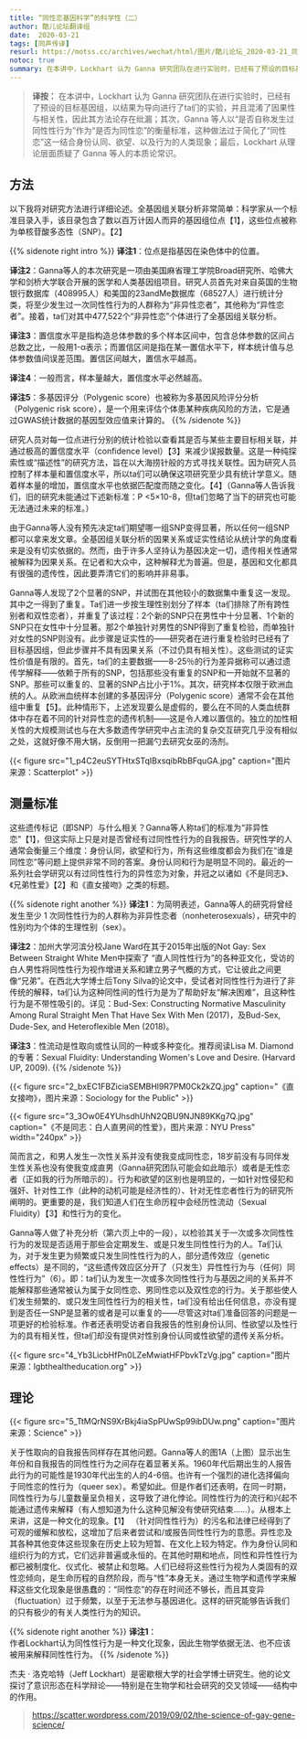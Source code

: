 ```yaml
---
title: “同性恋基因科学”的科学性（二）
author: 酷儿论坛翻译组
date:  2020-03-21
tags: [同声传译]
resurl: https://motss.cc/archives/wechat/html/图片/酷儿论坛_2020-03-21_同声传译“同性恋基因科学”的科学性·续篇
notoc: true
summary: 在本讲中，Lockhart 认为 Ganna 研究团队在进行实验时，已经有了预设的目标基因组，以结果为导向进行了ta们的实验，并且混淆了因果性与相关性，因此其方法论存在纰漏。
---
```


> **译按：**
> 在本讲中，Lockhart 认为 Ganna 研究团队在进行实验时，已经有了预设的目标基因组，以结果为导向进行了ta们的实验，并且混淆了因果性与相关性，因此其方法论存在纰漏；其次，Ganna 等人以“是否自称发生过同性性行为”作为“是否为同性恋”的衡量标准，这种做法过于简化了“同性恋”这一结合身份认同、欲望、以及行为的人类现象；最后，Lockhart 从理论层面质疑了 Ganna 等人的本质论常识。

## 方法

以下我将对研究方法进行详细论述。全基因组关联分析非常简单：科学家从一个标准目录入手，该目录包含了数以百万计因人而异的基因组位点【1】，这些位点被称为单核苷酸多态性（SNP）。【2】

{{% sidenote right intro %}}
**译注1**：位点是指基因在染色体中的位置。  

**译注2**：Ganna等人的本次研究是一项由美国麻省理工学院Broad研究所、哈佛大学和剑桥大学联合开展的医学和人类基因组项目。研究人员首先对来自英国的生物银行数据库（408995人）和美国的23andMe数据库（68527人）进行统计分类，将至少发生过一次同性性行为的人群称为“非异性恋者”，其他称为“异性恋者”。接着，ta们对其中477,522个“非异性恋”个体进行了全基因组关联分析。  

**译注3**：置信度水平是指构造总体参数的多个样本区间中，包含总体参数的区间占总数之比，一般用1-α表示；而置信区间是指在某一置信水平下，样本统计值与总体参数值间误差范围。置信区间越大，置信水平越高。  

**译注4**：一般而言，样本量越大，置信度水平必然越高。  

**译注5**：多基因评分（Polygenic score）也被称为多基因风险评分分析（Polygenic risk score），是一个用来评估个体患某种疾病风险的方法，它是通过GWAS统计数据的基因型效应值来计算的。
{{% /sidenote %}}

研究人员对每一位点进行分别的统计检验以查看其是否与某些主要目标相关联，并通过极高的置信度水平（confidence level）【3】来减少误报数量。这是一种纯探索性或“描述性”的研究方法，旨在以大海捞针般的方式寻找关联性。因为研究人员控制了样本量和置信度水平，所以ta们可以确保这项研究至少具有统计学意义。随着样本量的增加，置信度水平也依据匹配度而随之变化。【4】（Ganna等人告诉我们，旧的研究未能通过下述新标准：P <5×10-8，但ta们忽略了当下的研究也可能无法通过未来的标准。）

由于Ganna等人没有预先决定ta们期望哪一组SNP变得显著，所以任何一组SNP都可以拿来发文章。全基因组关联分析的因果关系或证实性结论从统计学的角度看来是没有切实依据的。然而，由于许多人坚持认为基因决定一切，遗传相关性通常被解释为因果关系。在记者和大众中，这种解释尤为普遍。但是，基因和文化都具有很强的遗传性，因此要弄清它们的影响并非易事。

Ganna等人发现了2个显著的SNP，并试图在其他较小的数据集中重复这一发现。其中之一得到了重复。Ta们进一步按生理性别划分了样本（ta们排除了所有跨性别者和双性恋者），并重复了该过程：2个新的SNP只在男性中十分显著、1个新的SNP只在女性中十分显著。那2个单独针对男性的SNP得到了重复检验，而单独针对女性的SNP则没有。此步骤是证实性的——研究者在进行重复检验时已经有了目标基因组，但此步骤并不具有因果关系（不过仍具有相关性）。这些测试的证实性价值是有限的。首先，ta们的主要数据——8-25％的行为差异据称可以通过遗传学解释——依赖于所有的SNP，包括那些没有重复的SNP和一开始就不显著的SNP。那些可以重复的、显著的SNP占比小于1%。其次，研究样本仅限于欧洲血统的人。从欧洲血统样本创建的多基因评分（Polygenic score）通常不会在其他组中重复【5】。此种情形下，上述发现要么是虚假的，要么在不同的人类血统群体中存在着不同的针对异性恋的遗传机制——这是令人难以置信的。独立的加性相关性的大规模测试也与在大多数遗传学研究中占主流的复杂交互研究几乎没有相似之处，这就好像不用大锅，反倒用一把漏勺去研究女巫的汤剂。

{{< figure src="1_p4C2euSYTHtxSTqIBxsqibRbBFquGA.jpg" caption="图片来源：Scatterplot" >}}

## 测量标准

这些遗传标记（即SNP）与什么相关？Ganna等人称ta们的标准为“非异性恋”【1】，但这实际上只是对是否曾经有过同性性行为的自我报告。研究性学的人通常会衡量三个维度：身份认同，欲望和行为，所有这些维度都会为我们在“谁是同性恋”等问题上提供非常不同的答案。身份认同和行为是明显不同的。最近的一系列社会学研究以有过同性性行为的异性恋为对象，并冠之以诸如《不是同志》、《兄弟性爱》【2】和《直女接吻》之类的标题。

{{% sidenote right another %}}
**译注1**：为简明表述，Ganna等人的研究将曾经发生至少 1 次同性性行为的人群称为非异性恋者（nonheterosexuals），研究中的性别均为个体的生理性别（sex）。

**译注2**：加州大学河滨分校Jane Ward在其于2015年出版的Not Gay: Sex Between Straight White Men中探索了 “直人同性性行为”的各种亚文化，受访的白人男性将同性性行为视作增进关系和建立男子气概的方式，它让彼此之间更像“兄弟”。在西北大学博士后Tony Silva的论文中，受试者对同性性行为进行了非传统的解释，ta们认为这种同性间的性行为是为了帮助好友“解决困难”，且这种性行为是不带性吸引的。详见：Bud-Sex: Constructing Normative Masculinity Among Rural Straight Men That Have Sex With Men (2017)，及Bud-Sex, Dude-Sex, and Heteroflexible Men (2018)。

**译注3**：性流动是性取向或性认同的一种或多种变化。推荐阅读Lisa M. Diamond的专著：Sexual Fluidity: Understanding Women's Love and Desire. (Harvard UP, 2009).
{{% /sidenote %}}

{{< figure src="2_bxEC1FBZiciaSEMBHl9R7PM0Ck2kZQ.jpg" caption="《直女接吻》，图片来源：Sociology for the Public" >}}

{{< figure src="3_3Ow0E4YUhsdhUhN2QBU9NJN89KKg7Q.jpg" caption="《不是同志：白人直男间的性爱》，图片来源：NYU Press" width="240px" >}}

简而言之，和男人发生一次性关系并没有使我变成同性恋，18岁前没有与同伴发生性关系也没有使我变成直男（Ganna研究团队可能会如此暗示）或者是无性恋者（正如我的行为所暗示的）。行为和欲望的区别也是明显的，一如针对性侵犯和强奸、针对性工作（此种的动机可能是经济性的）、针对无性恋者性行为的研究所阐明的。更重要的是，我们知道人们在生命历程中会经历性流动（Sexual Fluidity）【3】和性行为的变化。

Ganna等人做了补充分析（第六页上中的一段），以检验其关于一次或多次同性性行为的发现是否适用于那些会定期发生、或是只发生同性性行为的人。Ta们认为，对于发生更为频繁或只发生同性性行为的人，部分遗传效应（genetic effects）是不同的，“这些遗传效应区分开了（只发生）异性性行为与（任何）同性性行为”（6）。即：ta们认为发生一次或多次同性性行为与基因之间的关系并不能解释那些通常被认为属于女同性恋、男同性恋以及双性恋的行为。关于那些使人们发生频繁的、或只发生同性性行为的相关性，ta们没有给出任何信息，亦没有提到是否任一SNP是显著的或者是可以重复的——尽管这对ta们准备回答的问题是一项更好的检验标准。作者还表明受访者自我报告的性别身份认同、性欲望以及性行为的具有相关性，但ta们却没有提供对性别身份认同或性欲望的遗传关系分析。

{{< figure src="4_Yb3LicbHfPn0LZeMwiatHFPbvkTzVg.jpg"  caption="图片来源：lgbthealtheducation.org" >}}

## 理论

{{< figure src="5_TtMQrNS9XrBkj4iaSpPUwSp99ibDUw.png" caption="图片来源：Science" >}}

关于性取向的自我报告同样存在其他问题。Ganna等人的图1A（上图）显示出生年份和自我报告的同性性行为之间存在着显著关系。1960年代后期出生的人报告此行为的可能性是1930年代出生的人的4-6倍。也许有一个强烈的进化选择偏向于同性恋的性行为（queer sex）。希望如此。但是作者们还表明，在同一时期，同性性行为与儿童数量呈负相关，这导致了进化悖论。同性性行为的流行和兴起不能通过遗传来解释（有人想知道为什么这种见解没有使研究结束……）。从根本上来讲，这是一种文化的现象。【1】
（针对同性性行为）的污名和法律已经得到了可观的缓解和放松，这增加了后来者尝试和/或报告同性性行为的意愿。异性恋及其各种其他变体这些现象在历史上较为短暂、在文化上较为特定。作为身份认同和组织行为的方式，它们远非普遍或永恒的。在其他时期和地点，同性和异性性行为都已被制度化、仪式化、被禁止和忽略。人们已经将这些性行为视为人类固有的双性恋倾向，是生命历程的自然阶段，而与“性”本身无关。通过生物学和遗传学来解释这些文化现象是很愚蠢的：“同性恋”的存在时间还不够长，而且其变异（fluctuation）过于频繁，以至于无法参与基因进化。这样的研究能够告诉我们的只有极少的有关人类性行为的知识。

{{% sidenote right another %}}
**译注1**：  
作者Lockhart认为同性性行为是一种文化现象，因此生物学依据无法、也不应该被用来解释同性性行为。
{{% /sidenote %}}

杰夫 · 洛克哈特（Jeff Lockhart）是密歇根大学的社会学博士研究生。他的论文探讨了意识形态在科学辩论——特别是在生物学和社会研究的交叉领域——结构中的作用。

> https://scatter.wordpress.com/2019/09/02/the-science-of-gay-gene-science/

